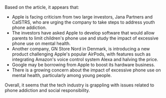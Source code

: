 Based on the article, it appears that:

* Apple is facing criticism from two large investors, Jana Partners and CalSTRS, who are urging the company to take steps to address youth phone addiction.
* The investors have asked Apple to develop software that would allow parents to limit children's phone use and study the impact of excessive phone use on mental health.
* Another company, GN Store Nord in Denmark, is introducing a new product challenging Apple's popular AirPods, with features such as integrating Amazon's voice control system Alexa and halving the price.
* Google may be borrowing from Apple to boost its hardware business.
* There is a growing concern about the impact of excessive phone use on mental health, particularly among young people.

Overall, it seems that the tech industry is grappling with issues related to phone addiction and social responsibility.